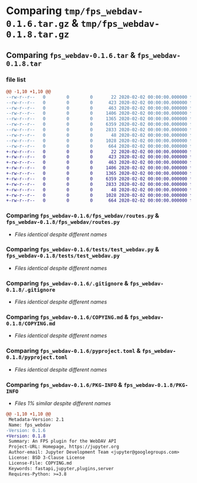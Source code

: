 # Comparing `tmp/fps_webdav-0.1.6.tar.gz` & `tmp/fps_webdav-0.1.8.tar.gz`

## Comparing `fps_webdav-0.1.6.tar` & `fps_webdav-0.1.8.tar`

### file list

```diff
@@ -1,10 +1,10 @@
--rw-r--r--   0        0        0       22 2020-02-02 00:00:00.000000 fps_webdav-0.1.6/fps_webdav/__init__.py
--rw-r--r--   0        0        0      423 2020-02-02 00:00:00.000000 fps_webdav-0.1.6/fps_webdav/config.py
--rw-r--r--   0        0        0      463 2020-02-02 00:00:00.000000 fps_webdav-0.1.6/fps_webdav/main.py
--rw-r--r--   0        0        0     1406 2020-02-02 00:00:00.000000 fps_webdav-0.1.6/fps_webdav/routes.py
--rw-r--r--   0        0        0     1365 2020-02-02 00:00:00.000000 fps_webdav-0.1.6/tests/test_webdav.py
--rw-r--r--   0        0        0     6359 2020-02-02 00:00:00.000000 fps_webdav-0.1.6/.gitignore
--rw-r--r--   0        0        0     2833 2020-02-02 00:00:00.000000 fps_webdav-0.1.6/COPYING.md
--rw-r--r--   0        0        0       48 2020-02-02 00:00:00.000000 fps_webdav-0.1.6/README.md
--rw-r--r--   0        0        0     1028 2020-02-02 00:00:00.000000 fps_webdav-0.1.6/pyproject.toml
--rw-r--r--   0        0        0      664 2020-02-02 00:00:00.000000 fps_webdav-0.1.6/PKG-INFO
+-rw-r--r--   0        0        0       22 2020-02-02 00:00:00.000000 fps_webdav-0.1.8/fps_webdav/__init__.py
+-rw-r--r--   0        0        0      423 2020-02-02 00:00:00.000000 fps_webdav-0.1.8/fps_webdav/config.py
+-rw-r--r--   0        0        0      463 2020-02-02 00:00:00.000000 fps_webdav-0.1.8/fps_webdav/main.py
+-rw-r--r--   0        0        0     1406 2020-02-02 00:00:00.000000 fps_webdav-0.1.8/fps_webdav/routes.py
+-rw-r--r--   0        0        0     1365 2020-02-02 00:00:00.000000 fps_webdav-0.1.8/tests/test_webdav.py
+-rw-r--r--   0        0        0     6359 2020-02-02 00:00:00.000000 fps_webdav-0.1.8/.gitignore
+-rw-r--r--   0        0        0     2833 2020-02-02 00:00:00.000000 fps_webdav-0.1.8/COPYING.md
+-rw-r--r--   0        0        0       48 2020-02-02 00:00:00.000000 fps_webdav-0.1.8/README.md
+-rw-r--r--   0        0        0     1028 2020-02-02 00:00:00.000000 fps_webdav-0.1.8/pyproject.toml
+-rw-r--r--   0        0        0      664 2020-02-02 00:00:00.000000 fps_webdav-0.1.8/PKG-INFO
```

### Comparing `fps_webdav-0.1.6/fps_webdav/routes.py` & `fps_webdav-0.1.8/fps_webdav/routes.py`

 * *Files identical despite different names*

### Comparing `fps_webdav-0.1.6/tests/test_webdav.py` & `fps_webdav-0.1.8/tests/test_webdav.py`

 * *Files identical despite different names*

### Comparing `fps_webdav-0.1.6/.gitignore` & `fps_webdav-0.1.8/.gitignore`

 * *Files identical despite different names*

### Comparing `fps_webdav-0.1.6/COPYING.md` & `fps_webdav-0.1.8/COPYING.md`

 * *Files identical despite different names*

### Comparing `fps_webdav-0.1.6/pyproject.toml` & `fps_webdav-0.1.8/pyproject.toml`

 * *Files identical despite different names*

### Comparing `fps_webdav-0.1.6/PKG-INFO` & `fps_webdav-0.1.8/PKG-INFO`

 * *Files 1% similar despite different names*

```diff
@@ -1,10 +1,10 @@
 Metadata-Version: 2.1
 Name: fps_webdav
-Version: 0.1.6
+Version: 0.1.8
 Summary: An FPS plugin for the WebDAV API
 Project-URL: Homepage, https://jupyter.org
 Author-email: Jupyter Development Team <jupyter@googlegroups.com>
 License: BSD 3-Clause License
 License-File: COPYING.md
 Keywords: fastapi,jupyter,plugins,server
 Requires-Python: >=3.8
```

